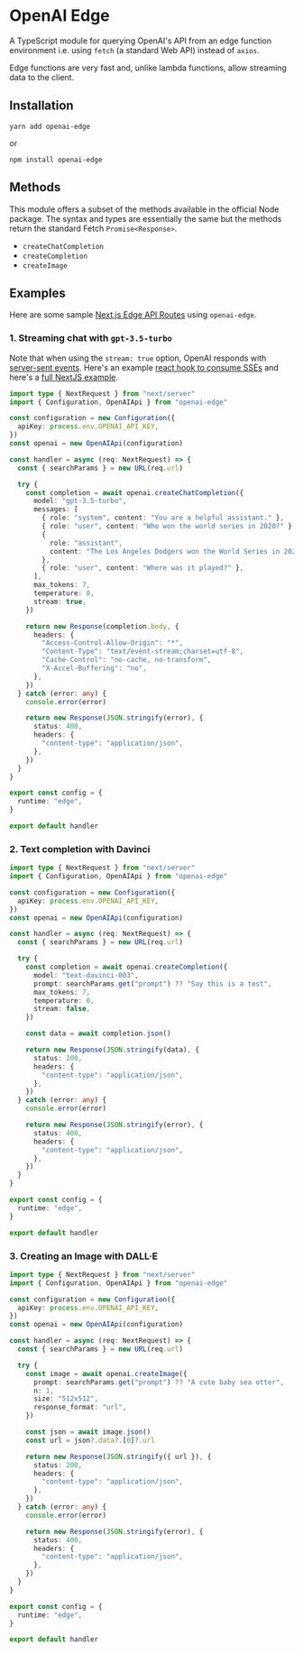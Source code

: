 # OpenAI Edge

A TypeScript module for querying OpenAI's API from an edge function environment
i.e. using `fetch` (a standard Web API) instead of `axios`.

Edge functions are very fast and, unlike lambda functions, allow streaming data
to the client.

## Installation

```shell
yarn add openai-edge
```

or

```shell
npm install openai-edge
```

## Methods

This module offers a subset of the methods available in the official Node
package. The syntax and types are essentially the same but the methods return
the standard Fetch `Promise<Response>`.

- `createChatCompletion`
- `createCompletion`
- `createImage`

## Examples

Here are some sample
[Next.js Edge API Routes](https://nextjs.org/docs/api-routes/edge-api-routes)
using `openai-edge`.

### 1. Streaming chat with `gpt-3.5-turbo`

Note that when using the `stream: true` option, OpenAI responds with
[server-sent events](https://developer.mozilla.org/en-US/docs/Web/API/Server-sent_events).
Here's an example
[react hook to consume SSEs](https://github.com/dan-kwiat/react-hooks#useserversentevents)
and here's a [full NextJS example](https://github.com/dan-kwiat/chat-gpt-clone).

```typescript
import type { NextRequest } from "next/server"
import { Configuration, OpenAIApi } from "openai-edge"

const configuration = new Configuration({
  apiKey: process.env.OPENAI_API_KEY,
})
const openai = new OpenAIApi(configuration)

const handler = async (req: NextRequest) => {
  const { searchParams } = new URL(req.url)

  try {
    const completion = await openai.createChatCompletion({
      model: "gpt-3.5-turbo",
      messages: [
        { role: "system", content: "You are a helpful assistant." },
        { role: "user", content: "Who won the world series in 2020?" },
        {
          role: "assistant",
          content: "The Los Angeles Dodgers won the World Series in 2020.",
        },
        { role: "user", content: "Where was it played?" },
      ],
      max_tokens: 7,
      temperature: 0,
      stream: true,
    })

    return new Response(completion.body, {
      headers: {
        "Access-Control-Allow-Origin": "*",
        "Content-Type": "text/event-stream;charset=utf-8",
        "Cache-Control": "no-cache, no-transform",
        "X-Accel-Buffering": "no",
      },
    })
  } catch (error: any) {
    console.error(error)

    return new Response(JSON.stringify(error), {
      status: 400,
      headers: {
        "content-type": "application/json",
      },
    })
  }
}

export const config = {
  runtime: "edge",
}

export default handler
```

### 2. Text completion with Davinci

```typescript
import type { NextRequest } from "next/server"
import { Configuration, OpenAIApi } from "openai-edge"

const configuration = new Configuration({
  apiKey: process.env.OPENAI_API_KEY,
})
const openai = new OpenAIApi(configuration)

const handler = async (req: NextRequest) => {
  const { searchParams } = new URL(req.url)

  try {
    const completion = await openai.createCompletion({
      model: "text-davinci-003",
      prompt: searchParams.get("prompt") ?? "Say this is a test",
      max_tokens: 7,
      temperature: 0,
      stream: false,
    })

    const data = await completion.json()

    return new Response(JSON.stringify(data), {
      status: 200,
      headers: {
        "content-type": "application/json",
      },
    })
  } catch (error: any) {
    console.error(error)

    return new Response(JSON.stringify(error), {
      status: 400,
      headers: {
        "content-type": "application/json",
      },
    })
  }
}

export const config = {
  runtime: "edge",
}

export default handler
```

### 3. Creating an Image with DALL·E

```typescript
import type { NextRequest } from "next/server"
import { Configuration, OpenAIApi } from "openai-edge"

const configuration = new Configuration({
  apiKey: process.env.OPENAI_API_KEY,
})
const openai = new OpenAIApi(configuration)

const handler = async (req: NextRequest) => {
  const { searchParams } = new URL(req.url)

  try {
    const image = await openai.createImage({
      prompt: searchParams.get("prompt") ?? "A cute baby sea otter",
      n: 1,
      size: "512x512",
      response_format: "url",
    })

    const json = await image.json()
    const url = json?.data?.[0]?.url

    return new Response(JSON.stringify({ url }), {
      status: 200,
      headers: {
        "content-type": "application/json",
      },
    })
  } catch (error: any) {
    console.error(error)

    return new Response(JSON.stringify(error), {
      status: 400,
      headers: {
        "content-type": "application/json",
      },
    })
  }
}

export const config = {
  runtime: "edge",
}

export default handler
```
